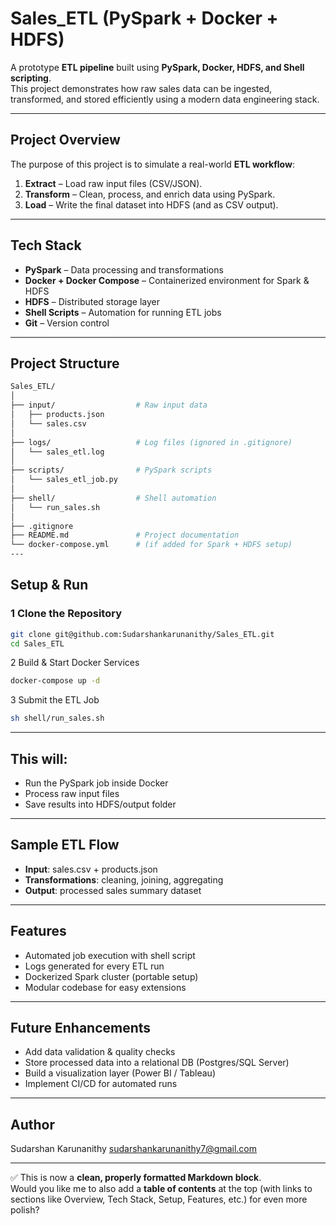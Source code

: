 # Sales_ETL (PySpark + Docker + HDFS)

A prototype **ETL pipeline** built using **PySpark, Docker, HDFS, and Shell scripting**.  
This project demonstrates how raw sales data can be ingested, transformed, and stored efficiently using a modern data engineering stack.

---

## Project Overview
The purpose of this project is to simulate a real-world **ETL workflow**:

1. **Extract** – Load raw input files (CSV/JSON).
2. **Transform** – Clean, process, and enrich data using PySpark.
3. **Load** – Write the final dataset into HDFS (and as CSV output).

---

## Tech Stack
- **PySpark** – Data processing and transformations  
- **Docker + Docker Compose** – Containerized environment for Spark & HDFS  
- **HDFS** – Distributed storage layer  
- **Shell Scripts** – Automation for running ETL jobs  
- **Git** – Version control  

---

## Project Structure
```bash
Sales_ETL/
│
├── input/                  # Raw input data
│   ├── products.json
│   └── sales.csv
│
├── logs/                   # Log files (ignored in .gitignore)
│   └── sales_etl.log
│
├── scripts/                # PySpark scripts
│   └── sales_etl_job.py
│
├── shell/                  # Shell automation
│   └── run_sales.sh
│
├── .gitignore
├── README.md               # Project documentation
└── docker-compose.yml      # (if added for Spark + HDFS setup)
---
```
## Setup & Run

### 1️ Clone the Repository
```bash
git clone git@github.com:Sudarshankarunanithy/Sales_ETL.git
cd Sales_ETL
```
2️ Build & Start Docker Services
```bash
docker-compose up -d
```
3️ Submit the ETL Job
```bash
sh shell/run_sales.sh
```
---

## This will:

- Run the PySpark job inside Docker
- Process raw input files
- Save results into HDFS/output folder
---
##  Sample ETL Flow

- **Input**: sales.csv + products.json
- **Transformations**: cleaning, joining, aggregating
- **Output**: processed sales summary dataset
---
## Features

- Automated job execution with shell script
- Logs generated for every ETL run
- Dockerized Spark cluster (portable setup)
- Modular codebase for easy extensions
---
## Future Enhancements

- Add data validation & quality checks
- Store processed data into a relational DB (Postgres/SQL Server)
- Build a visualization layer (Power BI / Tableau)
- Implement CI/CD for automated runs
---
## Author

Sudarshan Karunanithy
sudarshankarunanithy7@gmail.com

---

✅ This is now a **clean, properly formatted Markdown block**.  
Would you like me to also add a **table of contents** at the top (with links to sections like Overview, Tech Stack, Setup, Features, etc.) for even more polish?

